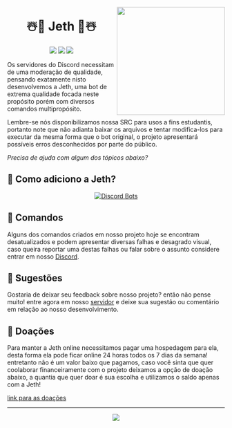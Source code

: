 <p align="center">
<img height="250" src="https://user-images.githubusercontent.com/82925878/206579312-1cda7918-c0c8-4e57-bfc4-6102c7b05b0d.gif" align="right">

<h1 align="center">☃️🎀 Jeth 🎀☃️</h1>

<!-- Badges, about the GitHub repository itself -->
<p align="center">
<a href="COMMIT"><img src="https://img.shields.io/github/last-commit/KorrdsTech/Jeth/DJSv.13/6.1"></a>
<a href="LANG"><img src="https://img.shields.io/github/languages/top/KorrdsTech/Jeth"></a>
<a href="LICENSE"><img src="https://img.shields.io/aur/license/android-studio"></a>
</p>

Os servidores do Discord necessitam de uma moderação de qualidade, pensando exatamente nisto desenvolvemos a Jeth, uma bot de extrema qualidade focada neste propósito porém com diversos comandos multipropósito.

Lembre-se nós disponibilizamos nossa SRC para usos a fins estudantis, portanto note que não adianta baixar os arquivos e tentar modifica-los para executar da mesma forma que o bot original, o projeto apresentará possíveis erros desconhecidos por parte do público.

_Precisa de ajuda com algum dos tópicos abaixo?_

## 🤔 Como adiciono a Jeth?

<p align="center">
<a href="https://discordbots.org/bot/936773967279173662?utm_source=widget">
<img src="https://discordbots.org/api/widget/936773967279173662.png?test=123456" alt="Discord Bots" />
</a>

## 🐞 Comandos
Alguns dos comandos criados em nosso projeto hoje se encontram desatualizados e podem apresentar diversas falhas e desagrado visual, caso queira reportar uma destas falhas ou falar sobre o assunto considere entrar em nosso <a href="https://discord.gg/WPUYahyPzx">Discord</a>.

## 💁 Sugestões
Gostaria de deixar seu feedback sobre nosso projeto? então não pense muito! entre agora em nosso <a href="https://discord.gg/WPUYahyPzx">servidor</a> e deixe sua sugestão ou comentário em relação ao nosso desenvolvimento.

## 💸 Doações
Para manter a Jeth online necessitamos pagar uma hospedagem para ela, desta forma ela pode ficar online 24 horas todos os 7 dias da semana! entretanto não é um valor baixo que pagamos, caso você sinta que quer coolaborar financeiramente com o projeto deixamos a opção de doação abaixo, a quantia que quer doar é sua escolha e utilizamos o saldo apenas com a Jeth!

[link para as doações](https://donatebot.io/checkout/1001368891160805506)

___

<p align="center">
<img src="https://i.imgur.com/LhsDrQT.png">
</p>
